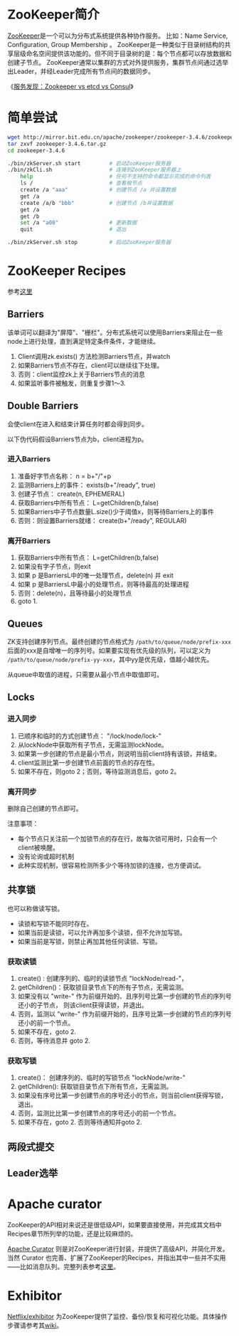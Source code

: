 
# ZooKeeper简介
[ZooKeeper](http://zookeeper.apache.org/)是一个可以为分布式系统提供各种协作服务。
比如：Name Service, Configuration, Group Membership 。
ZooKeeper是一种类似于目录树结构的共享层级命名空间提供该功能的。但不同于目录树的是：每个节点都可以存放数据和创建子节点。
ZooKeeper通常以集群的方式对外提供服务，集群节点间通过选举出Leader，并经Leader完成所有节点间的数据同步。

《[服务发现：Zookeeper vs etcd vs Consul](http://blog.csdn.net/zdy0_2004/article/details/48463805)》

# 简单尝试

```sh
wget http://mirror.bit.edu.cn/apache/zookeeper/zookeeper-3.4.6/zookeeper-3.4.6.tar.gz
tar zxvf zookeeper-3.4.6.tar.gz
cd zookeeper-3.4.6

./bin/zkServer.sh start         # 启动ZooKeeper服务器
./bin/zkCli.sh                  # 连接到ZooKeeper服务器上
    help                        # 任何不支持的命令都显示完成的命令列表
    ls /                        # 查看根节点
    create /a "aaa"             # 创建节点 /a 并设置数据
    get /a
    create /a/b "bbb"           # 创建节点 /b并设置数据
    get /a
    get /b
    set /a "a00"                # 更新数据
    quit                        # 退出

./bin/zkServer.sh stop          # 启动ZooKeeper服务器

```


# ZooKeeper Recipes

参考[这里](http://zookeeper.apache.org/doc/r3.4.6/recipes.html)

## Barriers
该单词可以翻译为"屏障"、"栅栏"。分布式系统可以使用Barriers来阻止在一些node上进行处理，直到满足特定条件条件，才能继续。


1. Client调用zk.exists() 方法检测Barriers节点，并watch
2. 如果Barriers节点不存在，client可以继续往下处理。
3. 否则：client监控zk上关于Barriers节点的消息
4. 如果监听事件被触发，则重复步骤1～3.

## Double Barriers
会使client在进入和结束计算任务时都会得到同步。


以下伪代码假设Barriers节点为b，client进程为p。

### 进入Barriers
1. 准备好字节点名称： n = b+"/"+p
2. 监测Barriers上的事件： exists(b+"/ready", true)
3. 创建子节点： create(n, EPHEMERAL)
4. 获取Barriers中所有节点： L=getChildren(b,false)
5. 如果Barriers中子节点数量L.size()少于阈值x，则等待Barriers上的事件
6. 否则：则设置Barriers就绪： create(b+"/ready", REGULAR)


### 离开Barriers
1. 获取Barriers中所有节点： L=getChildren(b,false)
2. 如果没有字子节点，则exit
3. 如果 p 是BarriersL中的唯一处理节点，delete(n) 并 exit
4. 如果 p 是BarriersL中最小的处理节点，则等待最高的处理进程
5. 否则：delete(n)，且等待最小的处理节点 
6. goto 1.

## Queues
ZK支持创建序列节点。最终创建的节点格式为 `/path/to/queue/node/prefix-xxx` 
后面的xxx是自增唯一的序列号。如果要实现有优先级的队列，可以定义为 
`/path/to/queue/node/prefix-yy-xxx`，其中yy是优先级，值越小越优先。

从queue中取值的进程，只需要从最小节点中取值即可。


## Locks

### 进入同步

1. 已顺序和临时的方式创建节点： "/lock/node/lock-" 
2. 从lockNode中获取所有子节点，无需监测lockNode。
3. 如果第一步创建的节点是最小节点，则说明当前client持有该锁，并结束。
4. client监测比第一步创建节点前面的节点的存在性。
5. 如果不存在，则goto 2；否则，等待监测消息后，goto 2。

### 离开同步
删除自己创建的节点即可。

注意事项：

* 每个节点只关注前一个加锁节点的存在行，故每次锁可用时，只会有一个client被唤醒。
* 没有论询或超时机制
* 此种实现机制，很容易检测所多少个等待加锁的连接，也方便调试。

## 共享锁
也可以称做读写锁。

* 读锁和写锁不能同时存在。
* 如果当前是读锁，可以允许再加多个读锁，但不允许加写锁。
* 如果当前是写锁，则禁止再加其他任何读锁、写锁。


### 获取读锁

1. create() : 创建序列的、临时的读锁节点 "lockNode/read-"，
2. getChildren()：获取锁目录节点下的所有子节点，无需监测。
3. 如果没有以 "write-" 作为前缀开始的、且序列号比第一步创建的节点的序列号还小的子节点，
则该client获得读锁，并退出。
4. 否则，监测以 "write-" 作为前缀开始的，且序号比第一步创建的节点的序列号还小的前一个节点。
5. 如果不存在，goto 2.
6. 否则，等待消息并 goto 2.

### 获取写锁

1. create()： 创建序列的、临时的写锁节点 "lockNode/write-"
2. getChildren(): 获取锁目录节点下所有节点，无需监测。
3. 如果没有序号比第一步创建节点的序号还小的节点，则当前client获得写锁，退出。
4. 否则，监测比比第一步创建节点的序号还小的前一个节点。
5. 如果不存在，goto 2. 否则等待通知并goto 2.



## 两段式提交

## Leader选举


# Apache curator

ZooKeeper的API相对来说还是很低级API，如果要直接使用，并完成其文档中Recipes章节所列举的功能，还是比较麻烦的。

[Apache Curator](http://curator.apache.org/) 则是对ZooKeeper进行封装，并提供了高级API，并简化开发。
当然 Curator 也完善、扩展了ZooKeeper的Recipes，并指出其中一些并不实用——比如消息队列。完整列表参考[这里](http://curator.apache.org/curator-recipes/index.html)。



# Exhibitor
[Netflix/exhibitor](https://github.com/Netflix/exhibitor) 为ZooKeeper提供了监控、备份/恢复和可视化功能。具体操作步骤请参考其[wiki](https://github.com/Netflix/exhibitor/wiki)。